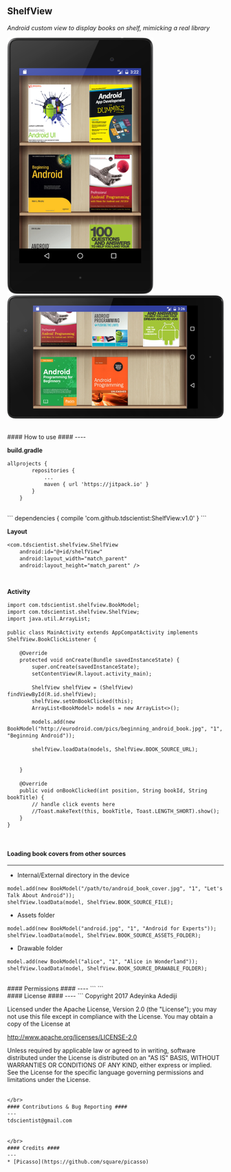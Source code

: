## ShelfView ##

*Android custom view to display books on shelf, mimicking a real library*

<img src="/portrait.png" width="340"> <img src="/landscape.png" width="528">

</br>
#### How to use ####
----

**build.gradle**
```
allprojects {
		repositories {
			...
			maven { url 'https://jitpack.io' }
		}
	}
```

</br>
```
dependencies {
	        compile 'com.github.tdscientist:ShelfView:v1.0'
	}
```

**Layout**
```
<com.tdscientist.shelfview.ShelfView 		  
    android:id="@+id/shelfView"
    android:layout_width="match_parent"
    android:layout_height="match_parent" />

```
</br>

**Activity**
```
import com.tdscientist.shelfview.BookModel;
import com.tdscientist.shelfview.ShelfView;
import java.util.ArrayList;

public class MainActivity extends AppCompatActivity implements ShelfView.BookClickListener {

    @Override
    protected void onCreate(Bundle savedInstanceState) {
        super.onCreate(savedInstanceState);
        setContentView(R.layout.activity_main);

        ShelfView shelfView = (ShelfView) findViewById(R.id.shelfView);
        shelfView.setOnBookClicked(this);
        ArrayList<BookModel> models = new ArrayList<>();

        models.add(new BookModel("http://eurodroid.com/pics/beginning_android_book.jpg", "1", "Beginning Android"));
       
 		shelfView.loadData(models, ShelfView.BOOK_SOURCE_URL);


    }

	@Override
    public void onBookClicked(int position, String bookId, String bookTitle) {	
    	// handle click events here 
        //Toast.makeText(this, bookTitle, Toast.LENGTH_SHORT).show();
    }
}

```
</br>


#### Loading book covers from other sources ####
----

* Internal/External directory in the device
```
model.add(new BookModel("/path/to/android_book_cover.jpg", "1", "Let's Talk About Android"));
shelfView.loadData(model, ShelfView.BOOK_SOURCE_FILE);
``` 



* Assets folder
```
model.add(new BookModel("android.jpg", "1", "Android for Experts"));
shelfView.loadData(model, ShelfView.BOOK_SOURCE_ASSETS_FOLDER);
```
 


* Drawable folder
```
model.add(new BookModel("alice", "1", "Alice in Wonderland"));
shelfView.loadData(model, ShelfView.BOOK_SOURCE_DRAWABLE_FOLDER);
``` 

</br>
#### Permissions ####
----
```
    <uses-permission android:name="android.permission.INTERNET" />
    <uses-permission android:name="android.permission.READ_EXTERNAL_STORAGE" />
``` 


</br>
#### License ####
----
```
Copyright 2017 Adeyinka Adediji

Licensed under the Apache License, Version 2.0 (the "License");
you may not use this file except in compliance with the License.
You may obtain a copy of the License at

   http://www.apache.org/licenses/LICENSE-2.0

Unless required by applicable law or agreed to in writing, software
distributed under the License is distributed on an "AS IS" BASIS,
WITHOUT WARRANTIES OR CONDITIONS OF ANY KIND, either express or implied.
See the License for the specific language governing permissions and
limitations under the License.
```

</br>
#### Contributions & Bug Reporting ####
---
tdscientist@gmail.com 


</br>
#### Credits ####
---
* [Picasso](https://github.com/square/picasso)

